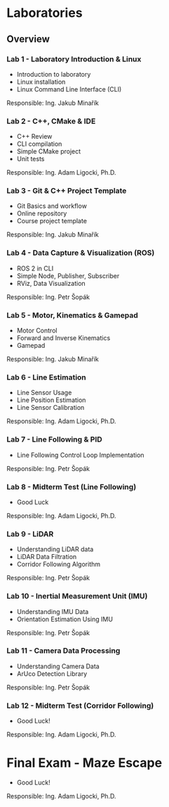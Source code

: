 # Laboratories

## Overview

### Lab 1 - Laboratory Introduction & Linux
 - Introduction to laboratory
 - Linux installation
 - Linux Command Line Interface (CLI)

Responsible: Ing. Jakub Minařík

### Lab 2 - C++, CMake & IDE
 - C++ Review
 - CLI compilation
 - Simple CMake project
 - Unit tests

Responsible: Ing. Adam Ligocki, Ph.D.

### Lab 3 - Git & C++ Project Template
 - Git Basics and workflow
 - Online repository
 - Course project template

Responsible: Ing. Jakub Minařík

### Lab 4 - Data Capture & Visualization (ROS)
 - ROS 2 in CLI
 - Simple Node, Publisher, Subscriber
 - RViz, Data Visualization

Responsible: Ing. Petr Šopák

### Lab 5 - Motor, Kinematics & Gamepad
 - Motor Control
 - Forward and Inverse Kinematics
 - Gamepad

Responsible: Ing. Jakub Minařík

### Lab 6 - Line Estimation
 - Line Sensor Usage
 - Line Position Estimation
 - Line Sensor Calibration

Responsible: Ing. Adam Ligocki, Ph.D.

### Lab 7 - Line Following & PID
 - Line Following Control Loop Implementation

Responsible: Ing. Petr Šopák

### Lab 8 - Midterm Test (Line Following)
 - Good Luck

Responsible: Ing. Adam Ligocki, Ph.D.

### Lab 9 - LiDAR
 - Understanding LiDAR data
 - LiDAR Data Filtration
 - Corridor Following Algorithm

Responsible: Ing. Petr Šopák

### Lab 10 - Inertial Measurement Unit (IMU)
 - Understanding IMU Data
 - Orientation Estimation Using IMU

Responsible: Ing. Petr Šopák

### Lab 11 - Camera Data Processing
 - Understanding Camera Data
 - ArUco Detection Library

Responsible: Ing. Petr Šopák

### Lab 12 - Midterm Test (Corridor Following)
 - Good Luck!

Responsible: Ing. Adam Ligocki, Ph.D.

# Final Exam - Maze Escape
 - Good Luck!

Responsible: Ing. Adam Ligocki, Ph.D.







